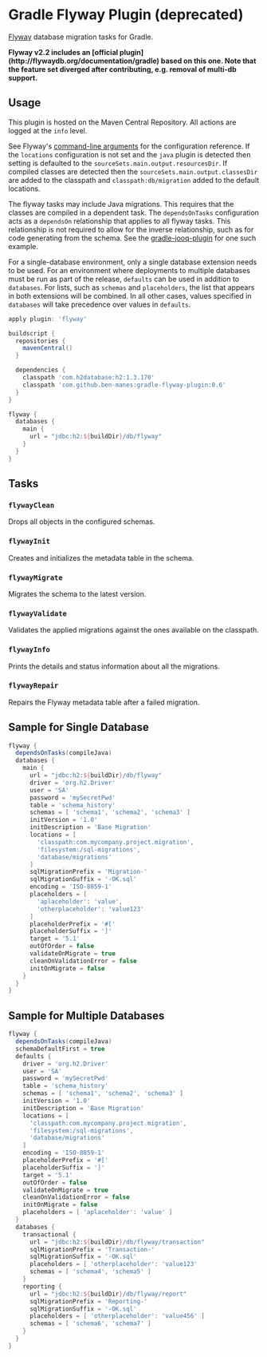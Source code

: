 # Gradle Flyway Plugin (<b>deprecated</b>)
[Flyway](http://flywaydb.org) database migration tasks for Gradle.

<b>
Flyway v2.2 includes an [official plugin](http://flywaydb.org/documentation/gradle) based on this
one. Note that the feature set diverged after contributing, e.g. removal of multi-db support.
</b>

## Usage

This plugin is hosted on the Maven Central Repository. All actions are logged at the `info` level.

See Flyway's [command-line arguments](http://flywaydb.org/documentation/commandline) for the
configuration reference. If the `locations` configuration is not set and the `java` plugin is
detected then setting is defaulted to the `sourceSets.main.output.resourcesDir`. If compiled
classes are detected then the `sourceSets.main.output.classesDir` are added to the classpath and
`classpath:db/migration` added to the default locations.

The flyway tasks may include Java migrations. This requires that the classes are compiled in a
dependent task. The `dependsOnTasks` configuration acts as a `dependsOn` relationship that applies
to all flyway tasks. This relationship is not required to allow for the inverse relationship, such
as for code generating from the schema. See the 
[gradle-jooq-plugin](https://github.com/ben-manes/gradle-jooq-plugin) for one such example.

For a single-database environment, only a single database extension needs to be used. For an 
environment where deployments to multiple databases must be run as part of the release,
```defaults``` can be used in addition to ```databases```. For lists, such as ```schemas``` and
```placeholders```, the list that appears in both extensions will be combined. In all other 
cases, values specified in ```databases``` will take precedence over values in ```defaults```.


```groovy
apply plugin: 'flyway'

buildscript {
  repositories {
    mavenCentral()
  }

  dependencies {
    classpath 'com.h2database:h2:1.3.170'
    classpath 'com.github.ben-manes:gradle-flyway-plugin:0.6'
  }
}

flyway {
  databases {
    main {
      url = "jdbc:h2:${buildDir}/db/flyway"
    }
  }
}
```

## Tasks

### `flywayClean`
Drops all objects in the configured schemas.

### `flywayInit`
Creates and initializes the metadata table in the schema.

### `flywayMigrate`
Migrates the schema to the latest version.

### `flywayValidate`
Validates the applied migrations against the ones available on the classpath.

### `flywayInfo`
Prints the details and status information about all the migrations.

### `flywayRepair`
Repairs the Flyway metadata table after a failed migration.

## Sample for Single Database

```groovy
flyway {
  dependsOnTasks(compileJava)
  databases {
    main {
      url = "jdbc:h2:${buildDir}/db/flyway"    
      driver = 'org.h2.Driver'
      user = 'SA'
      password = 'mySecretPwd'
      table = 'schema_history'
      schemas = [ 'schema1', 'schema2', 'schema3' ]
      initVersion = '1.0'
      initDescription = 'Base Migration'
      locations = [
        'classpath:com.mycompany.project.migration',
        'filesystem:/sql-migrations',
        'database/migrations'
      ]
      sqlMigrationPrefix = 'Migration-'
      sqlMigrationSuffix = '-OK.sql'
      encoding = 'ISO-8859-1'
      placeholders = [ 
        'aplaceholder': 'value',
        'otherplaceholder': 'value123'
      ]
      placeholderPrefix = '#['
      placeholderSuffix = ']'
      target = '5.1'
      outOfOrder = false
      validateOnMigrate = true
      cleanOnValidationError = false
      initOnMigrate = false
    }
  }
}
```


## Sample for Multiple Databases

```groovy
flyway {
  dependsOnTasks(compileJava)
  schemaDefaultFirst = true
  defaults {  
    driver = 'org.h2.Driver'
    user = 'SA'
    password = 'mySecretPwd'
    table = 'schema_history'
    schemas = [ 'schema1', 'schema2', 'schema3' ]
    initVersion = '1.0'
    initDescription = 'Base Migration'
    locations = [
      'classpath:com.mycompany.project.migration',
      'filesystem:/sql-migrations',
      'database/migrations'
    ]
    encoding = 'ISO-8859-1'
    placeholderPrefix = '#['
    placeholderSuffix = ']'
    target = '5.1'
    outOfOrder = false
    validateOnMigrate = true
    cleanOnValidationError = false
    initOnMigrate = false
    placeholders = [ 'aplaceholder': 'value' ]
  }
  databases {
    transactional {
      url = "jdbc:h2:${buildDir}/db/flyway/transaction" 
      sqlMigrationPrefix = 'Transaction-'
      sqlMigrationSuffix = '-OK.sql'
      placeholders = [ 'otherplaceholder': 'value123'
      schemas = [ 'schema4', 'schema5' ]
    }
    reporting {
      url = "jdbc:h2:${buildDir}/db/flyway/report" 
      sqlMigrationPrefix = 'Reporting-'
      sqlMigrationSuffix = '-OK.sql'
      placeholders = [ 'otherplaceholder': 'value456' ]
      schemas = [ 'schema6', 'schema7' ]
    }
  }
}
```
